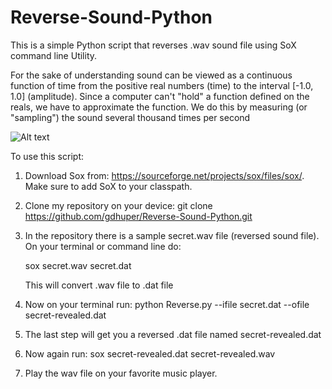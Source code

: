 # Reverse-Sound-Python

This is a simple Python script that reverses .wav sound file using SoX command line Utility.

For the sake of understanding sound can be viewed as a continuous function 
of time from the positive real numbers (time) to the interval [-1.0, 1.0]
(amplitude). Since a computer can't "hold" a function defined on the reals, 
we have to approximate the function. We do this by measuring (or "sampling") 
the sound several thousand times per second

 ![Alt text](https://github.com/gdhuper/Reverse-Sound-Python/blob/master/reverse-sound.JPG "Optional title")


To use this script:

1. Download Sox from: https://sourceforge.net/projects/sox/files/sox/. Make sure to add SoX to your classpath.
2. Clone my repository on your device: 
	git clone https://github.com/gdhuper/Reverse-Sound-Python.git

3. In the repository there is a sample secret.wav file (reversed sound file). On your terminal or command line do:
	
	sox secret.wav secret.dat

	This will convert .wav file to .dat file
4. Now on your terminal run: 
	python Reverse.py --ifile secret.dat --ofile secret-revealed.dat

5. The last step will get you a reversed .dat file named secret-revealed.dat

6. Now again run:
	sox secret-revealed.dat secret-revealed.wav

7. Play the wav file on your favorite music player. 

